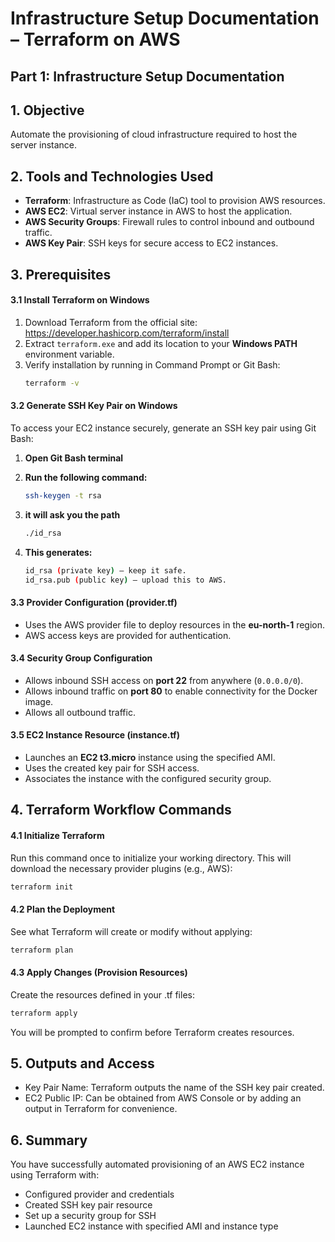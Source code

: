 # Infrastructure Setup Documentation – Terraform on AWS

## Part 1: Infrastructure Setup Documentation

## 1. Objective
Automate the provisioning of cloud infrastructure required to host the server instance.

## 2. Tools and Technologies Used
- **Terraform**: Infrastructure as Code (IaC) tool to provision AWS resources.  
- **AWS EC2**: Virtual server instance in AWS to host the application.  
- **AWS Security Groups**: Firewall rules to control inbound and outbound traffic.  
- **AWS Key Pair**: SSH keys for secure access to EC2 instances.  

## 3. Prerequisites

#### 3.1 Install Terraform on Windows
1. Download Terraform from the official site:  
   https://developer.hashicorp.com/terraform/install  
2. Extract `terraform.exe` and add its location to your **Windows PATH** environment variable.  
3. Verify installation by running in Command Prompt or Git Bash:  
   ```bash
   terraform -v

#### 3.2 Generate SSH Key Pair on Windows

To access your EC2 instance securely, generate an SSH key pair using Git Bash:

1. **Open Git Bash terminal**
2. **Run the following command:**

   ```bash
   ssh-keygen -t rsa

3. **it will ask you the path**

   ```bash
   ./id_rsa

5.	**This generates:**

      ```bash
      id_rsa (private key) — keep it safe.
      id_rsa.pub (public key) — upload this to AWS.

#### 3.3 Provider Configuration (provider.tf)
- Uses the AWS provider file to deploy resources in the **eu-north-1** region.
- AWS access keys are provided for authentication.

#### 3.4 Security Group Configuration
- Allows inbound SSH access on **port 22** from anywhere (`0.0.0.0/0`).
- Allows inbound traffic on **port 80** to enable connectivity for the Docker image.
- Allows all outbound traffic.

#### 3.5 EC2 Instance Resource (instance.tf)
- Launches an **EC2 t3.micro** instance using the specified AMI.
- Uses the created key pair for SSH access.
- Associates the instance with the configured security group.

## 4. Terraform Workflow Commands

#### 4.1 Initialize Terraform

Run this command once to initialize your working directory. This will download the necessary provider plugins (e.g., AWS):

```bash
terraform init
```

#### 4.2 Plan the Deployment
See what Terraform will create or modify without applying:
```bash
terraform plan
```

#### 4.3 Apply Changes (Provision Resources)
Create the resources defined in your .tf files:
```bash
terraform apply
```

You will be prompted to confirm before Terraform creates resources.


## 5. Outputs and Access
-	Key Pair Name: Terraform outputs the name of the SSH key pair created.
-	EC2 Public IP: Can be obtained from AWS Console or by adding an output in Terraform for convenience.

## 6. Summary
You have successfully automated provisioning of an AWS EC2 instance using Terraform with:
-	Configured provider and credentials
-	Created SSH key pair resource
-	Set up a security group for SSH
-	Launched EC2 instance with specified AMI and instance type




